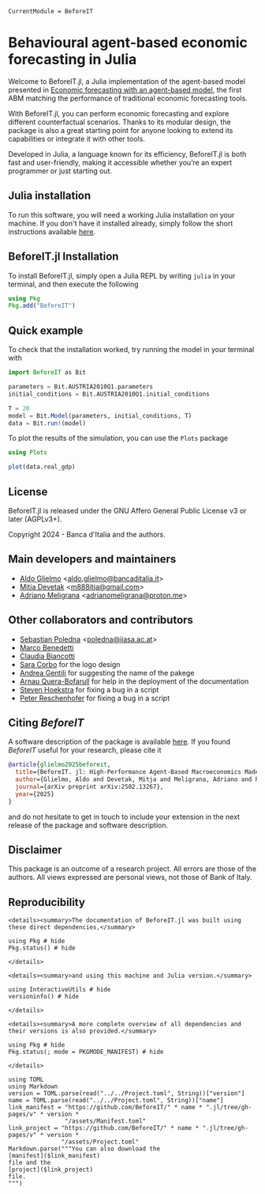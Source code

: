 ```@meta
CurrentModule = BeforeIT 
```

# Behavioural agent-based economic forecasting in Julia

Welcome to BeforeIT.jl, a Julia implementation of the agent-based model presented in [Economic forecasting with an agent-based model](https://www.sciencedirect.com/science/article/pii/S0014292122001891), the first ABM matching the performance of traditional economic forecasting tools.

With BeforeIT.jl, you can perform economic forecasting and explore different counterfactual scenarios. Thanks to its modular design, the package is also a great starting point for anyone looking to extend its capabilities or integrate it with other tools.

Developed in Julia, a language known for its efficiency, BeforeIT.jl is both fast and user-friendly, making it accessible whether you’re an expert programmer or just starting out.

## Julia installation

To run this software, you will need a working Julia installation on your machine.
If you don't have it installed already, simply follow the short instructions available [here](https://julialang.org/downloads/).

## BeforeIT.jl Installation

To install BeforeIT.jl, simply open a Julia REPL by writing `julia` in your terminal, and then execute the following

```julia
using Pkg
Pkg.add("BeforeIT")
```

## Quick example

To check that the installation worked, try running the model in your terminal with

```julia
import BeforeIT as Bit

parameters = Bit.AUSTRIA2010Q1.parameters
initial_conditions = Bit.AUSTRIA2010Q1.initial_conditions

T = 20
model = Bit.Model(parameters, initial_conditions, T)
data = Bit.run!(model)
```

To plot the results of the simulation, you can use the `Plots` package

```julia
using Plots

plot(data.real_gdp)
```

## License

BeforeIT.jl is released under the GNU Affero General Public License v3 or later (AGPLv3+).

Copyright 2024 - Banca d'Italia and the authors.

## Main developers and maintainers

- [Aldo Glielmo](https://github.com/aldoglielmo) <[aldo.glielmo@bancaditalia.it](mailto:aldo.glielmo@bancaditalia.it)>
- [Mitja Devetak](https://github.com/Devetak) <[m888itja@gmail.com](mailto:m888itja@gmail.com)>
- [Adriano Meligrana](https://github.com/Tortar) <[adrianomeligrana@proton.me](mailto:adrianomeligrana@proton.me)>

## Other collaborators and contributors

- [Sebastian Poledna](https://github.com/sebastianpoledna) <[poledna@iiasa.ac.at](mailto:poledna@iiasa.ac.at)>
- [Marco Benedetti](https://www.bankit.art/people/marco-benedetti)
- [Claudia Biancotti](https://www.bankit.art/people/claudia-biancotti)
- [Sara Corbo](https://www.bankit.art/people/sara-corbo) for the logo design
- [Andrea Gentili](https://www.bankit.art/people/andrea-gentili) for suggesting the name of the pakege
- [Arnau Quera-Bofarull](https://github.com/arnauqb) for help in the deployment of the documentation
- [Steven Hoekstra](https://github.com/SGHoekstra) for fixing a bug in a script
- [Peter Reschenhofer](https://github.com/petres) for fixing a bug in a script

## Citing _BeforeIT_

A software description of the package is available [here](https://arxiv.org/abs/2502.13267). If you found _BeforeIT_ useful for your research, please cite it

```bib
@article{glielmo2025beforeit,
  title={BeforeIT. jl: High-Performance Agent-Based Macroeconomics Made Easy},
  author={Glielmo, Aldo and Devetak, Mitja and Meligrana, Adriano and Poledna, Sebastian},
  journal={arXiv preprint arXiv:2502.13267},
  year={2025}
}
```

and do not hesitate to get in touch to include your extension in the next release of the package and software description.

## Disclaimer

This package is an outcome of a research project. All errors are those of
the authors. All views expressed are personal views, not those of Bank of Italy.

## Reproducibility

```@raw html
<details><summary>The documentation of BeforeIT.jl was built using these direct dependencies,</summary>
```

```@example
using Pkg # hide
Pkg.status() # hide
```

```@raw html
</details>
```

```@raw html
<details><summary>and using this machine and Julia version.</summary>
```

```@example
using InteractiveUtils # hide
versioninfo() # hide
```

```@raw html
</details>
```

```@raw html
<details><summary>A more complete overview of all dependencies and their versions is also provided.</summary>
```

```@example
using Pkg # hide
Pkg.status(; mode = PKGMODE_MANIFEST) # hide
```

```@raw html
</details>
```

```@eval
using TOML
using Markdown
version = TOML.parse(read("../../Project.toml", String))["version"]
name = TOML.parse(read("../../Project.toml", String))["name"]
link_manifest = "https://github.com/BeforeIT/" * name * ".jl/tree/gh-pages/v" * version *
                "/assets/Manifest.toml"
link_project = "https://github.com/BeforeIT/" * name * ".jl/tree/gh-pages/v" * version *
               "/assets/Project.toml"
Markdown.parse("""You can also download the
[manifest]($link_manifest)
file and the
[project]($link_project)
file.
""")
```

